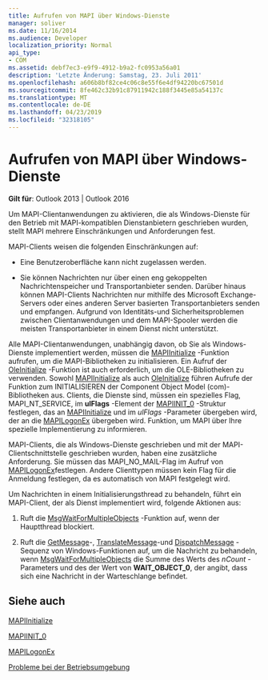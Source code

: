 ```yaml
---
title: Aufrufen von MAPI über Windows-Dienste
manager: soliver
ms.date: 11/16/2014
ms.audience: Developer
localization_priority: Normal
api_type:
- COM
ms.assetid: debf7ec3-e9f9-4912-b9a2-fc0953a56a01
description: 'Letzte Änderung: Samstag, 23. Juli 2011'
ms.openlocfilehash: a606b8bf82ce4c06c8e55f6e4df94220bc67501d
ms.sourcegitcommit: 8fe462c32b91c87911942c188f3445e85a54137c
ms.translationtype: MT
ms.contentlocale: de-DE
ms.lasthandoff: 04/23/2019
ms.locfileid: "32318105"
---
```

# <a name="calling-mapi-from-windows-services"></a>Aufrufen von MAPI über Windows-Dienste

  
  
**Gilt für**: Outlook 2013 | Outlook 2016 
  
Um MAPI-Clientanwendungen zu aktivieren, die als Windows-Dienste für den Betrieb mit MAPI-kompatiblen Dienstanbietern geschrieben wurden, stellt MAPI mehrere Einschränkungen und Anforderungen fest.
  
MAPI-Clients weisen die folgenden Einschränkungen auf:
  
- Eine Benutzeroberfläche kann nicht zugelassen werden.
    
- Sie können Nachrichten nur über einen eng gekoppelten Nachrichtenspeicher und Transportanbieter senden. Darüber hinaus können MAPI-Clients Nachrichten nur mithilfe des Microsoft Exchange-Servers oder eines anderen Server basierten Transportanbieters senden und empfangen. Aufgrund von Identitäts-und Sicherheitsproblemen zwischen Clientanwendungen und dem MAPI-Spooler werden die meisten Transportanbieter in einem Dienst nicht unterstützt. 
    
Alle MAPI-Clientanwendungen, unabhängig davon, ob Sie als Windows-Dienste implementiert werden, müssen die [MAPIInitialize](mapiinitialize.md) -Funktion aufrufen, um die MAPI-Bibliotheken zu initialisieren. Ein Aufruf der [OleInitialize](https://msdn.microsoft.com/library/ms690134%28v=VS.85%29.aspx) -Funktion ist auch erforderlich, um die OLE-Bibliotheken zu verwenden. Sowohl [MAPIInitialize](mapiinitialize.md) als auch [OleInitialize](https://msdn.microsoft.com/library/ms690134%28v=VS.85%29.aspx) führen Aufrufe der [](https://msdn.microsoft.com/library/ms678543%28VS.85%29.aspx) Funktion zum INITIALISIEREN der Component Object Model (com)-Bibliotheken aus. Clients, die Dienste sind, müssen ein spezielles Flag, MAPI_NT_SERVICE, im **ulFlags** -Element der [MAPIINIT_0](mapiinit_0.md) -Struktur festlegen, das an [MAPIInitialize](mapiinitialize.md) und im _ulFlags_ -Parameter übergeben wird, der an die [MAPILogonEx](mapilogonex.md) übergeben wird. Funktion, um MAPI über Ihre spezielle Implementierung zu informieren. 
  
MAPI-Clients, die als Windows-Dienste geschrieben und mit der MAPI-Clientschnittstelle geschrieben wurden, haben eine zusätzliche Anforderung. Sie müssen das MAPI_NO_MAIL-Flag im Aufruf von [MAPILogonEx](mapilogonex.md)festlegen. Andere Clienttypen müssen kein Flag für die Anmeldung festlegen, da es automatisch von MAPI festgelegt wird.
  
Um Nachrichten in einem Initialisierungsthread zu behandeln, führt ein MAPI-Client, der als Dienst implementiert wird, folgende Aktionen aus:
  
1. Ruft die [MsgWaitForMultipleObjects](https://msdn.microsoft.com/library/ms684242%28VS.85%29.aspx) -Funktion auf, wenn der Hauptthread blockiert. 
    
2. Ruft die [GetMessage](https://msdn.microsoft.com/library/ms644936%28VS.85%29.aspx)-, [TranslateMessage](https://msdn.microsoft.com/library/ms644955%28VS.85%29.aspx)-und [DispatchMessage](https://msdn.microsoft.com/library/ms644934%28VS.85%29.aspx) -Sequenz von Windows-Funktionen auf, um die Nachricht zu behandeln, wenn [MsgWaitForMultipleObjects](https://msdn.microsoft.com/library/ms684242%28VS.85%29.aspx) die Summe des Werts des _nCount_ -Parameters und des der Wert von **WAIT_OBJECT_0**, der angibt, dass sich eine Nachricht in der Warteschlange befindet.
    
## <a name="see-also"></a>Siehe auch



[MAPIInitialize](mapiinitialize.md)
  
[MAPIINIT_0](mapiinit_0.md)
  
[MAPILogonEx](mapilogonex.md)


[Probleme bei der Betriebsumgebung](operating-environment-issues.md)

